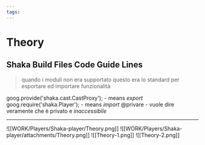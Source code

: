 ```yaml
---
tags:
---
```


# Theory

## Shaka Build Files Code Guide Lines

> quando i moduli non era supportato questo era lo standard per esportare ed importare funzionalità

goog.provide('shaka.cast.CastProxy'); - means _export_
goog.require('shaka.Player'); - means _import_
@privare - vuole dire veramente che è privato e _inaccessibile_

---
![[WORK/Players/Shaka-player/Theory.png]]
![[WORK/Players/Shaka-player/attachments/Theory.png]]
![[Theory-1.png]]
![[Theory-2.png]]